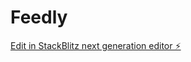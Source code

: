 # Feedly

[Edit in StackBlitz next generation editor ⚡️](https://stackblitz.com/~/github.com/Amir-Inbar/Feedly)